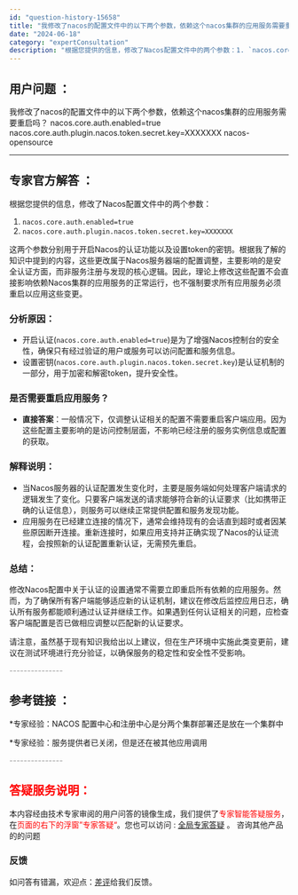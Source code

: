 ```yaml
---
id: "question-history-15658"
title: "我修改了nacos的配置文件中的以下两个参数，依赖这个nacos集群的应用服务需要重启吗？ nacos.c nacos-opensource"
date: "2024-06-18"
category: "expertConsultation"
description: "根据您提供的信息，修改了Nacos配置文件中的两个参数：1. `nacos.core.auth.enabled=true`2. `nacos.core.auth.plugin.nacos.token.secret.key=XXXXXXX`这两个参数分别用于开启Nacos的认证功能以及设置token的"
---
```


## 用户问题 ： 
 我修改了nacos的配置文件中的以下两个参数，依赖这个nacos集群的应用服务需要重启吗？ nacos.core.auth.enabled=true nacos.core.auth.plugin.nacos.token.secret.key=XXXXXXX nacos-opensource 

---------------
## 专家官方解答 ：

根据您提供的信息，修改了Nacos配置文件中的两个参数：

1. `nacos.core.auth.enabled=true`
2. `nacos.core.auth.plugin.nacos.token.secret.key=XXXXXXX`

这两个参数分别用于开启Nacos的认证功能以及设置token的密钥。根据我了解的知识中提到的内容，这些更改属于Nacos服务器端的配置调整，主要影响的是安全认证方面，而非服务注册与发现的核心逻辑。因此，理论上修改这些配置不会直接影响依赖Nacos集群的应用服务的正常运行，也不强制要求所有应用服务必须重启以应用这些变更。

### 分析原因：
- 开启认证(`nacos.core.auth.enabled=true`)是为了增强Nacos控制台的安全性，确保只有经过验证的用户或服务可以访问配置和服务信息。
- 设置密钥(`nacos.core.auth.plugin.nacos.token.secret.key`)是认证机制的一部分，用于加密和解密token，提升安全性。

### 是否需要重启应用服务？

- **直接答案**：一般情况下，仅调整认证相关的配置不需要重启客户端应用。因为这些配置主要影响的是访问控制层面，不影响已经注册的服务实例信息或配置的获取。
  
### 解释说明：
- 当Nacos服务器的认证配置发生变化时，主要是服务端如何处理客户端请求的逻辑发生了变化。只要客户端发送的请求能够符合新的认证要求（比如携带正确的认证信息），则服务可以继续正常提供配置和服务发现功能。
- 应用服务在已经建立连接的情况下，通常会维持现有的会话直到超时或者因某些原因断开连接。重新连接时，如果应用支持并正确实现了Nacos的认证流程，会按照新的认证配置重新认证，无需预先重启。

### 总结：
修改Nacos配置中关于认证的设置通常不需要立即重启所有依赖的应用服务。然而，为了确保所有客户端能够适应新的认证机制，建议在修改后监控应用日志，确认所有服务都能顺利通过认证并继续工作。如果遇到任何认证相关的问题，应检查客户端配置是否已做相应调整以匹配新的认证要求。

请注意，虽然基于现有知识我给出以上建议，但在生产环境中实施此类变更前，建议在测试环境进行充分验证，以确保服务的稳定性和安全性不受影响。


<font color="#949494">---------------</font> 


## 参考链接 ：

*专家经验：NACOS 配置中心和注册中心是分两个集群部署还是放在一个集群中 
 
 *专家经验：服务提供者已关闭，但是还在被其他应用调用 


 <font color="#949494">---------------</font> 
 


## <font color="#FF0000">答疑服务说明：</font> 

本内容经由技术专家审阅的用户问答的镜像生成，我们提供了<font color="#FF0000">专家智能答疑服务</font>，在<font color="#FF0000">页面的右下的浮窗”专家答疑“</font>。您也可以访问 : [全局专家答疑](https://opensource.alibaba.com/chatBot) 。 咨询其他产品的的问题

### 反馈
如问答有错漏，欢迎点：[差评](https://ai.nacos.io/user/feedbackByEnhancerGradePOJOID?enhancerGradePOJOId=15710)给我们反馈。
